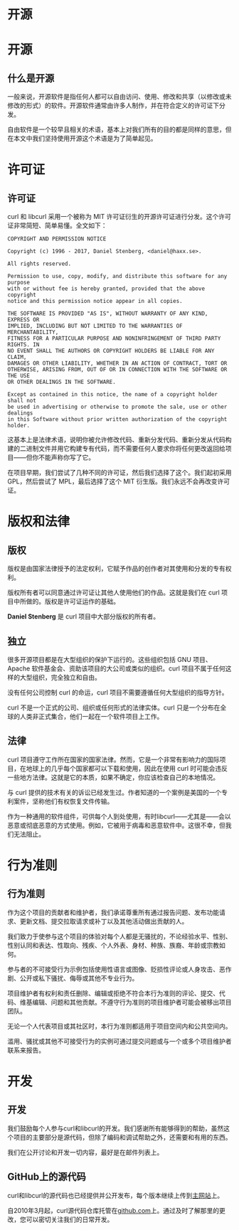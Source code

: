 # 开源

# 开源

## 什么是开源

一般来说，开源软件是指任何人都可以自由访问、使用、修改和共享（以修改或未修改的形式）的软件。开源软件通常由许多人制作，并在符合定义的许可证下分发。

自由软件是一个较早且相关的术语，基本上对我们所有的目的都是同样的意思，但在本文中我们坚持使用开源这个术语是为了简单起见。

# 许可证

## 许可证

curl 和 libcurl 采用一个被称为 MIT 许可证衍生的开源许可证进行分发。这个许可证非常简短、简单易懂。全文如下：

```
COPYRIGHT AND PERMISSION NOTICE

Copyright (c) 1996 - 2017, Daniel Stenberg, <daniel@haxx.se>.

All rights reserved.

Permission to use, copy, modify, and distribute this software for any purpose
with or without fee is hereby granted, provided that the above copyright
notice and this permission notice appear in all copies.

THE SOFTWARE IS PROVIDED "AS IS", WITHOUT WARRANTY OF ANY KIND, EXPRESS OR
IMPLIED, INCLUDING BUT NOT LIMITED TO THE WARRANTIES OF MERCHANTABILITY,
FITNESS FOR A PARTICULAR PURPOSE AND NONINFRINGEMENT OF THIRD PARTY RIGHTS. IN
NO EVENT SHALL THE AUTHORS OR COPYRIGHT HOLDERS BE LIABLE FOR ANY CLAIM,
DAMAGES OR OTHER LIABILITY, WHETHER IN AN ACTION OF CONTRACT, TORT OR
OTHERWISE, ARISING FROM, OUT OF OR IN CONNECTION WITH THE SOFTWARE OR THE USE
OR OTHER DEALINGS IN THE SOFTWARE.

Except as contained in this notice, the name of a copyright holder shall not
be used in advertising or otherwise to promote the sale, use or other dealings
in this Software without prior written authorization of the copyright holder. 
```

这基本上是法律术语，说明你被允许修改代码、重新分发代码、重新分发从代码构建的二进制文件并用它构建专有代码，而不需要任何人要求你将任何更改返回给项目——但你不能声称你写了它。

在项目早期，我们尝试了几种不同的许可证，然后我们选择了这个。我们起初采用 GPL，然后尝试了 MPL，最后选择了这个 MIT 衍生版。我们永远不会再改变许可证。

# 版权和法律

## 版权

版权是由国家法律授予的法定权利，它赋予作品的创作者对其使用和分发的专有权利。

版权所有者可以同意通过许可证让其他人使用他们的作品。这就是我们在 curl 项目中所做的。版权是许可证运作的基础。

**Daniel Stenberg** 是 curl 项目中大部分版权的所有者。

## 独立

很多开源项目都是在大型组织的保护下运行的。这些组织包括 GNU 项目、Apache 软件基金会、资助该项目的大公司或类似的组织。curl 项目不属于任何这样的大型组织，完全独立和自由。

没有任何公司控制 curl 的命运，curl 项目不需要遵循任何大型组织的指导方针。

curl 不是一个正式的公司、组织或任何形式的法律实体。curl 只是一个分布在全球的人类非正式集合，他们一起在一个软件项目上工作。

## 法律

curl 项目遵守工作所在国家的国家法律。然而，它是一个非常有影响力的国际项目，在地球上的几乎每个国家都可以下载和使用，因此在使用 curl 时可能会违反一些地方法律。这就是它的本质，如果不确定，你应该检查自己的本地情况。

与 curl 提供的技术有关的诉讼已经发生过。作者知道的一个案例是美国的一个专利案件，坚称他们有权恢复文件传输。

作为一种通用的软件组件，可供每个人到处使用，有时libcurl——尤其是——会以恶意或彻底恶意的方式使用。例如，它被用于病毒和恶意软件中。这很不幸，但我们无法阻止。

# 行为准则

## 行为准则

作为这个项目的贡献者和维护者，我们承诺尊重所有通过报告问题、发布功能请求、更新文档、提交拉取请求或补丁以及其他活动做出贡献的人。

我们致力于使参与这个项目的体验对每个人都是无骚扰的，不论经验水平、性别、性别认同和表达、性取向、残疾、个人外表、身材、种族、族裔、年龄或宗教如何。

参与者的不可接受行为示例包括使用性语言或图像、贬损性评论或人身攻击、恶作剧、公开或私下骚扰、侮辱或其他不专业行为。

项目维护者有权利和责任删除、编辑或拒绝不符合本行为准则的评论、提交、代码、维基编辑、问题和其他贡献。不遵守行为准则的项目维护者可能会被移出项目团队。

无论一个人代表项目或其社区时，本行为准则都适用于项目空间内和公共空间内。

滥用、骚扰或其他不可接受行为的实例可通过提交问题或与一个或多个项目维护者联系来报告。

# 开发

## 开发

我们鼓励每个人参与curl和libcurl的开发。我们感谢所有能够得到的帮助，虽然这个项目的主要部分是源代码，但除了编码和调试帮助之外，还需要和有用的东西。

我们在公开讨论和开发一切内容，最好是在邮件列表上。

## GitHub上的源代码

curl和libcurl的源代码也已经提供并公开发布，每个版本继续上传到[主网站](https://curl.haxx.se/)上。

自2010年3月起，curl源代码仓库托管在[github.com](https://github.com/)上。通过及时了解那里的更改，您可以密切关注我们的日常开发。
